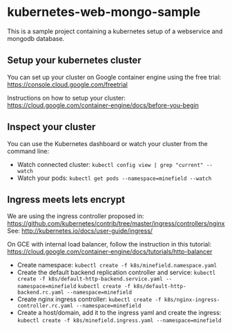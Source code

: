# kubernetes-web-mongo-sample
This is a sample project containing a kubernetes setup of a webservice and mongodb database.

## Setup your kubernetes cluster
You can set up your cluster on Google container engine using the free trial: https://console.cloud.google.com/freetrial

Instructions on how to setup your cluster: https://cloud.google.com/container-engine/docs/before-you-begin

## Inspect your cluster
You can use the Kubernetes dashboard or watch your cluster from the command line: 
- Watch connected cluster: 
    `kubectl config view | grep "current" --watch`
- Watch your pods: 
    `kubectl get pods --namespace=minefield --watch`


## Ingress meets lets encrypt
We are using the ingress controller proposed in: https://github.com/kubernetes/contrib/tree/master/ingress/controllers/nginx
See: http://kubernetes.io/docs/user-guide/ingress/

On GCE with internal load balancer, follow the instruction in this tutorial:
https://cloud.google.com/container-engine/docs/tutorials/http-balancer


- Create namespace: 
    `kubectl create -f k8s/minefield.namespace.yaml`
- Create the default backend replication controller and service: 
    `kubectl create -f k8s/default-http-backend.service.yaml --namespace=minefield`
    `kubectl create -f k8s/default-http-backend.rc.yaml --namespace=minefield`
- Create nginx ingress controller:
    `kubectl create -f k8s/nginx-ingress-controller.rc.yaml --namespace=minefield`
- Create a host/domain, add it to the ingress yaml and create the ingress:
    `kubectl create -f k8s/minefield.ingress.yaml --namespace=minefield`

